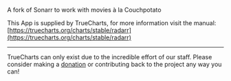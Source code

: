 A fork of Sonarr to work with movies à la Couchpotato

This App is supplied by TrueCharts, for more information visit the manual: [https://truecharts.org/charts/stable/radarr](https://truecharts.org/charts/stable/radarr)

---

TrueCharts can only exist due to the incredible effort of our staff.
Please consider making a [donation](https://truecharts.org/sponsor) or contributing back to the project any way you can!
